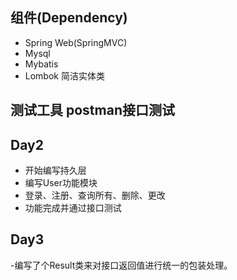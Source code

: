 ## 组件(Dependency)
- Spring Web(SpringMVC)
- Mysql
- Mybatis
- Lombok  简洁实体类

## 测试工具 postman接口测试

## Day2
- 开始编写持久层 
- 编写User功能模块
- 登录、注册、查询所有、删除、更改 
- 功能完成并通过接口测试

## Day3
-编写了个Result类来对接口返回值进行统一的包装处理。

